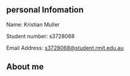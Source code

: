 ## personal Infomation
Name: Kristian Muller

Student number: s3728068

Email Address: s3728068@student.rmit.edu.au
## About me


